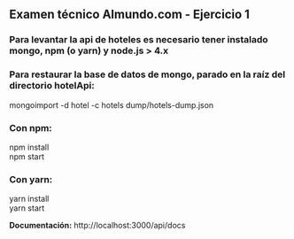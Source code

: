 <h2>Examen técnico Almundo.com - Ejercicio 1</h2>

<h3>Para levantar la api de hoteles es necesario tener instalado mongo, npm (o yarn) y node.js > 4.x</h3>

<h3>Para restaurar la base de datos de mongo, parado en la raíz del directorio hotelApi:</h3>

mongoimport -d hotel -c hotels dump/hotels-dump.json

<h3>Con npm:</h3>

npm install<br/>
npm start

<h3>Con yarn:</h3>

yarn install</br>
yarn start

<strong>Documentación:</strong> http://localhost:3000/api/docs
